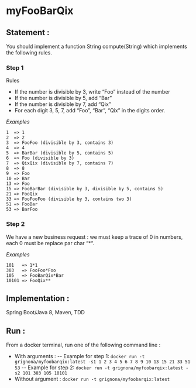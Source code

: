 # myFooBarQix
## Statement :

You should implement a function String compute(String) which implements the following rules.

### Step 1
Rules

- If the number is divisible by 3, write “Foo” instead of the number
- If the number is divisible by 5, add “Bar”
- If the number is divisible by 7, add “Qix”
- For each digit 3, 5, 7, add “Foo”, “Bar”, “Qix” in the digits order.

*Examples*
```
1  => 1
2  => 2
3  => FooFoo (divisible by 3, contains 3)
4  => 4
5  => BarBar (divisible by 5, contains 5)
6  => Foo (divisible by 3)
7  => QixQix (divisible by 7, contains 7)
8  => 8
9  => Foo
10 => Bar
13 => Foo
15 => FooBarBar (divisible by 3, divisible by 5, contains 5)
21 => FooQix
33 => FooFooFoo (divisible by 3, contains two 3)
51 => FooBar
53 => BarFoo
```

### Step 2
We have a new business request : we must keep a trace of 0 in numbers, each 0 must be replace par char “*“.

*Examples*
```
101   => 1*1
303   => FooFoo*Foo
105   => FooBarQix*Bar
10101 => FooQix**
```

## Implementation : 

Spring Boot/Java 8, Maven, TDD
	
## Run :

From a docker terminal, run one of the following command line :

- With arguments : 
-- Example for step 1:
```docker run -t grignona/myfoobarqix:latest -s1 1 2 3 4 5 6 7 8 9 10 13 15 21 33 51 53```
-- Example for step 2:
```docker run -t grignona/myfoobarqix:latest -s2 101 303 105 10101```
- Without argument : ```docker run -t grignona/myfoobarqix:latest```
